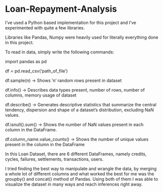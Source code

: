 # Loan-Repayment-Analysis

I’ve used a Python based implementation for this project and I’ve experimented with quite a few libraries.

Libraries like Pandas, Numpy were heavily used for literally everything done in this project.

To read in data, simply write the following commands:

import pandas as pd

df = pd.read_csv(‘path_of_file’)

df.sample(n) -> Shows ’n’ random rows present in dataset

df.info() -> Describes data types present, number of rows, number of columns, memory usage of dataset

df.describe() -> Generates descriptive statistics that summarize the central tendency, dispersion and shape of a dataset’s distribution, excluding NaN values.

df.isnull().sum() -> Shows the number of NaN values present in each column in the DataFrame.

df.column_name.value_counts() -> Shows the number of unique values present in the column in the DataFrame

In this Loan Dataset, there are 6 different DataFrames, namely credits, cycles, failures, settlements, transactions, users.

I tried finding the best way to manipulate and wrangle the data, by merging a whole lot of different columns and what worked the best for me was the groupby() and concat() method of Pandas. Using both of them I was able to visualize the dataset in many ways and reach inferences right away.
